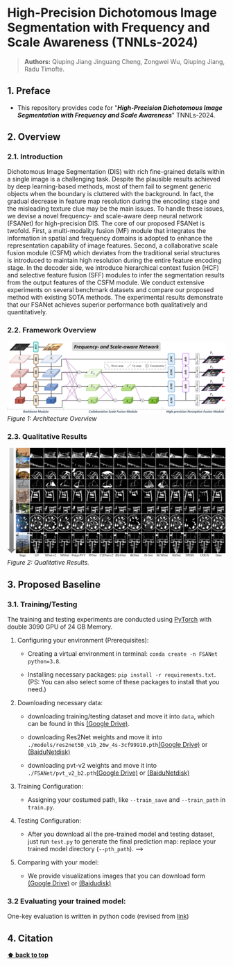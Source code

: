# High-Precision Dichotomous Image Segmentation with Frequency and Scale Awareness (TNNLs-2024)

> **Authors:** 
> Qiuping Jiang
> Jinguang Cheng,
> Zongwei Wu,
> Qiuping Jiang,
> Radu Timofte.

## 1. Preface

- This repository provides code for "_**High-Precision Dichotomous Image Segmentation with Frequency and Scale Awareness**_" TNNLs-2024.

## 2. Overview

### 2.1. Introduction
Dichotomous Image Segmentation (DIS) with rich fine-grained details within a single image is a challenging task. Despite the plausible results achieved by deep learning-based methods, most of them fail to segment generic objects when the boundary is cluttered with the background. In fact, the gradual decrease in feature map resolution during the encoding stage and the misleading texture clue may be the main issues. To handle these issues, we devise a novel frequency- and scale-aware deep neural network (FSANet) for high-precision DIS. The core of our proposed FSANet is twofold. First, a multi-modality fusion (MF) module that integrates the information in spatial and frequency domains is adopted to enhance the representation capability of image features. Second, a collaborative scale fusion module (CSFM) which deviates from the traditional serial structures is introduced to maintain high resolution during the entire feature encoding stage. In the decoder side, we introduce hierarchical context fusion (HCF) and selective feature fusion (SFF) modules to infer the segmentation results from the output features of the CSFM module. We conduct extensive experiments on several benchmark datasets and compare our proposed method with existing SOTA methods. The experimental results demonstrate that our FSANet achieves superior performance both qualitatively and quantitatively. 


### 2.2. Framework Overview

<p>
  <img src="https://raw.githubusercontent.com/chasecjg/FSANet/main/Figures/FSANet.jpg" alt="FSANet Architecture">
  <br>
  <em>Figure 1: Architecture Overview</em>
</p>

### 2.3. Qualitative Results

<p>
    <img src="https://raw.githubusercontent.com/chasecjg/FSANet/main/Figures/Qualitative_comparison.jpg" alt="Qualitative Results">
    <br>
    <em> 
    Figure 2: Qualitative Results.
    </em>
</p>

## 3. Proposed Baseline

### 3.1. Training/Testing

The training and testing experiments are conducted using [PyTorch](https://github.com/pytorch/pytorch) with 
double 3090 GPU of 24 GB Memory.

1. Configuring your environment (Prerequisites):
    
    + Creating a virtual environment in terminal: `conda create -n FSANet python=3.8`.
    
    + Installing necessary packages: `pip install -r requirements.txt`. (PS: You can also select some of these packages to install that you need.)

1. Downloading necessary data:

    + downloading training/testing dataset and move it into `data`, 
    which can be found in this [(Google Drive)](https://drive.google.com/file/d/1O1eIuXX1hlGsV7qx4eSkjH231q7G1by1/view?usp=sharing).
    


    + downloading Res2Net weights and move it into `./models/res2net50_v1b_26w_4s-3cf99910.pth`[(Google Drive)](https://drive.google.com/file/d/1ITW3_ZBBv2JTviskxO9zfiqlaQ9Nlj-J/view?usp=sharing) or [(BaiduNetdisk)](https://pan.baidu.com/s/11KWZfuCU15GC6tUxUxX4Nw?pwd=BCMN) 
    + downloading pvt-v2 weights and move it into `./FSANet/pvt_v2_b2.pth`[(Google Drive)](https://drive.google.com/file/d/1snw4TYUCD5z4d3aaId1iBdw-yUKjRmPC/view?usp=drive_link) or [(BaiduNetdisk)](https://pan.baidu.com/s/1TgxxOGSTuEk4jTtgkZIewA?pwd=1ysw) 

1. Training Configuration:

    + Assigning your costumed path, like `--train_save` and `--train_path` in `train.py`.

1. Testing Configuration:

    + After you download all the pre-trained model and testing dataset, just run `test.py` to generate the final prediction map: 
    replace your trained model directory (`--pth_path`). -->

1. Comparing with your model:
    + We provide visualizations images that you can download form [(Google Drive)](https://drive.google.com/file/d/1YulLz9L9dBKUdOFn-3zmp2Xg88UlAzr2/view?usp=drive_link) or [(Baidudisk)](https://pan.baidu.com/s/1Q5fEdBRH_xVkagVribM9Hg?pwd=bix2)
 
### 3.2 Evaluating your trained model:

One-key evaluation is written in python code (revised from [link](https://github.com/lartpang/PySODMetrics))


## 4. Citation


**[⬆ back to top](#1-preface)**
